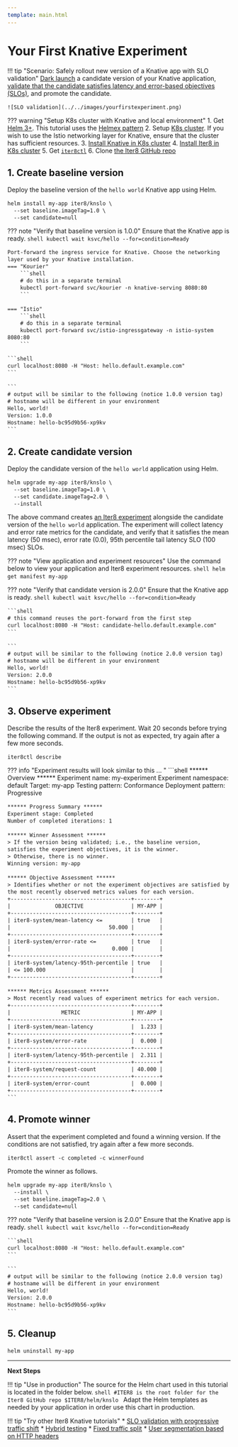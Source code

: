```yaml
---
template: main.html
---
```


# Your First Knative Experiment

!!! tip "Scenario: Safely rollout new version of a Knative app with SLO validation"
    [Dark launch](../../concepts/buildingblocks.md#dark-launch) a candidate version of your Knative application, [validate that the candidate satisfies latency and error-based objectives (SLOs)](../../concepts/buildingblocks.md#slo-validation), and promote the candidate.
    
    ![SLO validation](../../images/yourfirstexperiment.png)

??? warning "Setup K8s cluster with Knative and local environment"
    1. Get [Helm 3+](https://helm.sh/docs/intro/install/). This tutorial uses the [Helmex pattern](../../concepts/whatisiter8.md#what-is-helmex)
    2. Setup [K8s cluster](../../getting-started/setup-for-tutorials.md#local-kubernetes-cluster). If you wish to use the Istio networking layer for Knative, ensure that the cluster has sufficient resources.
    3. [Install Knative in K8s cluster](setup-for-tutorials.md#local-kubernetes-cluster)
    4. [Install Iter8 in K8s cluster](../../getting-started/install.md)
    5. Get [`iter8ctl`](../../getting-started/install.md#install-iter8ctl)
    6. Clone [the Iter8 GitHub repo](../../getting-started/setup-for-tutorials.md#iter8-helm-repo)

## 1. Create baseline version
Deploy the baseline version of the `hello world` Knative app using Helm.

```shell
helm install my-app iter8/knslo \
  --set baseline.imageTag=1.0 \
  --set candidate=null  
```

??? note "Verify that baseline version is 1.0.0"
    Ensure that the Knative app is ready.
    ```shell
    kubectl wait ksvc/hello --for=condition=Ready
    ```

    Port-forward the ingress service for Knative. Choose the networking layer used by your Knative installation.
    === "Kourier"
        ```shell
        # do this in a separate terminal
        kubectl port-forward svc/kourier -n knative-serving 8080:80
        ```

    === "Istio"
        ```shell
        # do this in a separate terminal
        kubectl port-forward svc/istio-ingressgateway -n istio-system 8080:80
        ```

    ```shell
    curl localhost:8080 -H "Host: hello.default.example.com"
    ```

    ```
    # output will be similar to the following (notice 1.0.0 version tag)
    # hostname will be different in your environment
    Hello, world!
    Version: 1.0.0
    Hostname: hello-bc95d9b56-xp9kv
    ```

## 2. Create candidate version
Deploy the candidate version of the `hello world` application using Helm.
```shell
helm upgrade my-app iter8/knslo \
  --set baseline.imageTag=1.0 \
  --set candidate.imageTag=2.0 \
  --install  
```

The above command creates [an Iter8 experiment](../../concepts/whatisiter8.md#what-is-an-iter8-experiment) alongside the candidate version of the `hello world` application. The experiment will collect latency and error rate metrics for the candidate, and verify that it satisfies the mean latency (50 msec), error rate (0.0), 95th percentile tail latency SLO (100 msec) SLOs.

??? note "View application and experiment resources"
    Use the command below to view your application and Iter8 experiment resources.
    ```shell
    helm get manifest my-app
    ```

??? note "Verify that candidate version is 2.0.0"
    Ensure that the Knative app is ready.
    ```shell
    kubectl wait ksvc/hello --for=condition=Ready
    ```

    ```shell
    # this command reuses the port-forward from the first step
    curl localhost:8080 -H "Host: candidate-hello.default.example.com"
    ```

    ```
    # output will be similar to the following (notice 2.0.0 version tag)
    # hostname will be different in your environment
    Hello, world!
    Version: 2.0.0
    Hostname: hello-bc95d9b56-xp9kv
    ```

## 3. Observe experiment
Describe the results of the Iter8 experiment. Wait 20 seconds before trying the following command. If the output is not as expected, try again after a few more seconds.
```shell
iter8ctl describe
```

??? info "Experiment results will look similar to this ... "
    ```shell
    ****** Overview ******
    Experiment name: my-experiment
    Experiment namespace: default
    Target: my-app
    Testing pattern: Conformance
    Deployment pattern: Progressive

    ****** Progress Summary ******
    Experiment stage: Completed
    Number of completed iterations: 1

    ****** Winner Assessment ******
    > If the version being validated; i.e., the baseline version, satisfies the experiment objectives, it is the winner.
    > Otherwise, there is no winner.
    Winning version: my-app

    ****** Objective Assessment ******
    > Identifies whether or not the experiment objectives are satisfied by the most recently observed metrics values for each version.
    +--------------------------------------+--------+
    |              OBJECTIVE               | MY-APP |
    +--------------------------------------+--------+
    | iter8-system/mean-latency <=         | true   |
    |                               50.000 |        |
    +--------------------------------------+--------+
    | iter8-system/error-rate <=           | true   |
    |                                0.000 |        |
    +--------------------------------------+--------+
    | iter8-system/latency-95th-percentile | true   |
    | <= 100.000                           |        |
    +--------------------------------------+--------+

    ****** Metrics Assessment ******
    > Most recently read values of experiment metrics for each version.
    +--------------------------------------+--------+
    |                METRIC                | MY-APP |
    +--------------------------------------+--------+
    | iter8-system/mean-latency            |  1.233 |
    +--------------------------------------+--------+
    | iter8-system/error-rate              |  0.000 |
    +--------------------------------------+--------+
    | iter8-system/latency-95th-percentile |  2.311 |
    +--------------------------------------+--------+
    | iter8-system/request-count           | 40.000 |
    +--------------------------------------+--------+
    | iter8-system/error-count             |  0.000 |
    +--------------------------------------+--------+
    ``` 

## 4. Promote winner
Assert that the experiment completed and found a winning version. If the conditions are not satisfied, try again after a few more seconds.
```shell
iter8ctl assert -c completed -c winnerFound
```

Promote the winner as follows.

```shell
helm upgrade my-app iter8/knslo \
  --install \
  --set baseline.imageTag=2.0 \
  --set candidate=null
```

??? note "Verify that baseline version is 2.0.0"
    Ensure that the Knative app is ready.
    ```shell
    kubectl wait ksvc/hello --for=condition=Ready
    ```

    ```shell
    curl localhost:8080 -H "Host: hello.default.example.com"
    ```

    ```
    # output will be similar to the following (notice 2.0.0 version tag)
    # hostname will be different in your environment
    Hello, world!
    Version: 2.0.0
    Hostname: hello-bc95d9b56-xp9kv
    ```

## 5. Cleanup
```shell
helm uninstall my-app
```

***

**Next Steps**

!!! tip "Use in production"
    The source for the Helm chart used in this tutorial is located in the folder below.
    ```shell
    #ITER8 is the root folder for the Iter8 GitHub repo
    $ITER8/helm/knslo
    ```
    Adapt the Helm templates as needed by your application in order use this chart in production.

!!! tip "Try other Iter8 Knative tutorials"
    * [SLO validation with progressive traffic shift](testing-strategies/slovalidation.md)
    * [Hybrid testing](testing-strategies/hybrid.md)
    * [Fixed traffic split](rollout-strategies/fixed-split.md)
    * [User segmentation based on HTTP headers](rollout-strategies/user-segmentation.md)